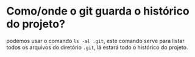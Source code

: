 # Como/onde o git guarda o histórico do projeto?

podemos usar o comando ``ls -al .git``, este comando serve para listar todos os arquivos do diretório ``.git``, lá estará todo o histórico do projeto.